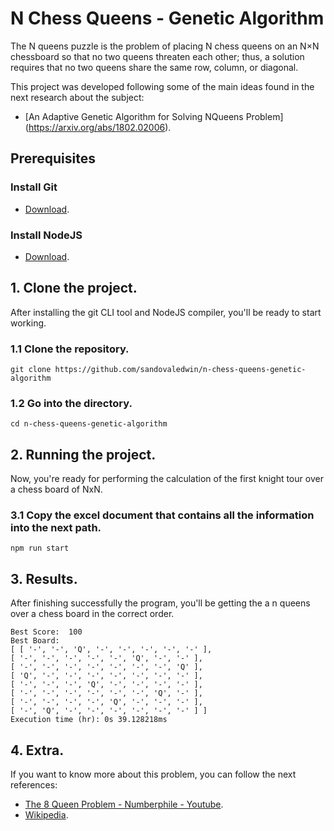 # N Chess Queens - Genetic Algorithm
The N queens puzzle is the problem of placing N chess queens on an N×N chessboard so that no two queens threaten each other; thus, a solution requires that no two queens share the same row, column, or diagonal.

This project was developed following some of the main ideas found in the next research about the subject:

* [An Adaptive Genetic Algorithm for Solving NQueens Problem]
(https://arxiv.org/abs/1802.02006).

## Prerequisites

### Install Git
* [Download](https://git-scm.com/downloads).

### Install NodeJS
* [Download](https://nodejs.org/en/download/).

## 1. Clone the project.
After installing the git CLI tool and NodeJS compiler, you'll be ready to start working.

### 1.1 Clone the repository.
  ```
  git clone https://github.com/sandovaledwin/n-chess-queens-genetic-algorithm
  ```

### 1.2 Go into the directory.
  ```
  cd n-chess-queens-genetic-algorithm
  ```

## 2. Running the project.
Now, you're ready for performing the calculation of the first knight tour over a chess board of NxN.

### 3.1 Copy the excel document that contains all the information into the next path.
  ```
  npm run start
  ```

## 3. Results.
After finishing successfully the program, you'll be getting the a n queens over a chess board in the correct order.
  ```
Best Score:  100
Best Board: 
[ [ '-', '-', 'Q', '-', '-', '-', '-', '-' ],
  [ '-', '-', '-', '-', '-', 'Q', '-', '-' ],
  [ '-', '-', '-', '-', '-', '-', '-', 'Q' ],
  [ 'Q', '-', '-', '-', '-', '-', '-', '-' ],
  [ '-', '-', '-', 'Q', '-', '-', '-', '-' ],
  [ '-', '-', '-', '-', '-', '-', 'Q', '-' ],
  [ '-', '-', '-', '-', 'Q', '-', '-', '-' ],
  [ '-', 'Q', '-', '-', '-', '-', '-', '-' ] ]
Execution time (hr): 0s 39.128218ms
  ```

## 4. Extra.
If you want to know more about this problem, you can follow the next references:

* [The 8 Queen Problem - Numberphile - Youtube](https://www.youtube.com/watch?v=jPcBU0Z2Hj8).
* [Wikipedia](https://en.wikipedia.org/wiki/Eight_queens_puzzle).
